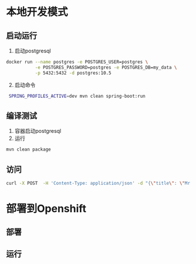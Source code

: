 # 本地开发模式
## 启动运行
1. 启动postgresql 
```bash
docker run --name postgres -e POSTGRES_USER=postgres \
           -e POSTGRES_PASSWORD=postgres -e POSTGRES_DB=my_data \
           -p 5432:5432 -d postgres:10.5
```
2. 启动命令
```bash
 SPRING_PROFILES_ACTIVE=dev mvn clean spring-boot:run
```

## 编译测试
1. 容器启动postgresql
2. 运行
```bash
mvn clean package
```

## 访问
```bash
curl -X POST  -H 'Content-Type: application/json' -d "{\"title\": \"Mr.\",\"lastName\": \"Ryan\"}" http://localhost:8080/api/people  
```

# 部署到Openshift
## 部署

## 运行
